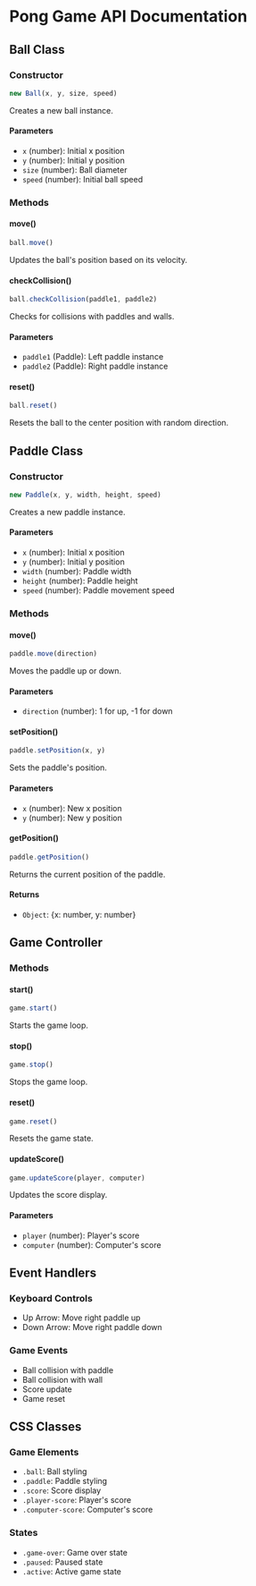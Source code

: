 # Pong Game API Documentation

## Ball Class

### Constructor
```javascript
new Ball(x, y, size, speed)
```
Creates a new ball instance.

#### Parameters
- `x` (number): Initial x position
- `y` (number): Initial y position
- `size` (number): Ball diameter
- `speed` (number): Initial ball speed

### Methods

#### move()
```javascript
ball.move()
```
Updates the ball's position based on its velocity.

#### checkCollision()
```javascript
ball.checkCollision(paddle1, paddle2)
```
Checks for collisions with paddles and walls.

#### Parameters
- `paddle1` (Paddle): Left paddle instance
- `paddle2` (Paddle): Right paddle instance

#### reset()
```javascript
ball.reset()
```
Resets the ball to the center position with random direction.

## Paddle Class

### Constructor
```javascript
new Paddle(x, y, width, height, speed)
```
Creates a new paddle instance.

#### Parameters
- `x` (number): Initial x position
- `y` (number): Initial y position
- `width` (number): Paddle width
- `height` (number): Paddle height
- `speed` (number): Paddle movement speed

### Methods

#### move()
```javascript
paddle.move(direction)
```
Moves the paddle up or down.

#### Parameters
- `direction` (number): 1 for up, -1 for down

#### setPosition()
```javascript
paddle.setPosition(x, y)
```
Sets the paddle's position.

#### Parameters
- `x` (number): New x position
- `y` (number): New y position

#### getPosition()
```javascript
paddle.getPosition()
```
Returns the current position of the paddle.

#### Returns
- `Object`: {x: number, y: number}

## Game Controller

### Methods

#### start()
```javascript
game.start()
```
Starts the game loop.

#### stop()
```javascript
game.stop()
```
Stops the game loop.

#### reset()
```javascript
game.reset()
```
Resets the game state.

#### updateScore()
```javascript
game.updateScore(player, computer)
```
Updates the score display.

#### Parameters
- `player` (number): Player's score
- `computer` (number): Computer's score

## Event Handlers

### Keyboard Controls
- Up Arrow: Move right paddle up
- Down Arrow: Move right paddle down

### Game Events
- Ball collision with paddle
- Ball collision with wall
- Score update
- Game reset

## CSS Classes

### Game Elements
- `.ball`: Ball styling
- `.paddle`: Paddle styling
- `.score`: Score display
- `.player-score`: Player's score
- `.computer-score`: Computer's score

### States
- `.game-over`: Game over state
- `.paused`: Paused state
- `.active`: Active game state 